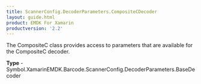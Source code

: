 ```yaml
---
title: ScannerConfig.DecoderParameters.CompositeCDecoder
layout: guide.html 
product: EMDK For Xamarin 
productversion: '2.2' 
---
```

The CompositeC class provides access to parameters that are available for the CompositeC decoder.

**Type** - Symbol.XamarinEMDK.Barcode.ScannerConfig.DecoderParameters.BaseDecoder



